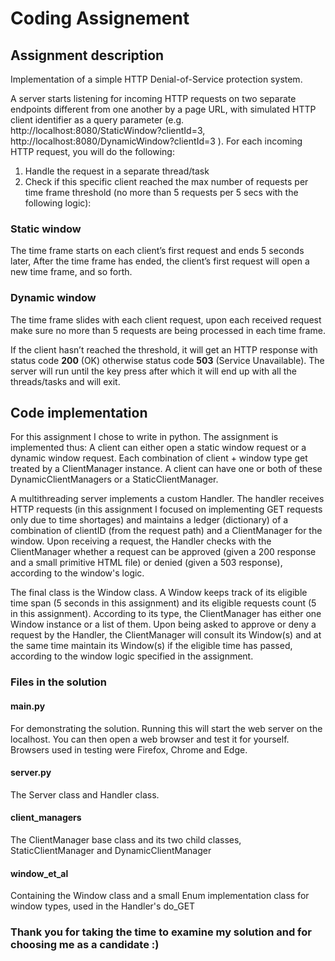 # Coding Assignement

## Assignment description
Implementation of a simple HTTP Denial-of-Service protection system.

A server starts listening for incoming HTTP requests on two separate endpoints different from one another by a page URL, 
with simulated HTTP client identifier as a query parameter (e.g. http://localhost:8080/StaticWindow?clientId=3, 
http://localhost:8080/DynamicWindow?clientId=3 ). 
For each incoming HTTP request, you will do the following:

1. Handle the request in a separate thread/task 
2. Check if this specific client reached the max number of requests per time frame threshold (no more than 5 requests 
per 5 secs with the following logic):

### Static window
The time frame starts on each client’s first request and ends 5 seconds later, After the time frame has ended, the 
client’s first request will open a new time frame, and so forth.

### Dynamic window
The time frame slides with each client request, upon each received request make sure no more than 5 requests are being 
processed in each time frame.

If the client hasn’t reached the threshold, it will get an HTTP response with status code **200** (OK) otherwise status 
code **503** (Service Unavailable).
The server will run until the key press after which it will end up with all the threads/tasks and will exit.


## Code implementation
For this assignment I chose to write in python. The assignment is implemented thus:
A client can either open a static window request or a dynamic window request. Each combination of client + window type 
get treated by a ClientManager instance. A client can have one or both of these DynamicClientManagers or a 
StaticClientManager.

A multithreading server implements a custom Handler. The handler receives HTTP requests (in this assignment I focused 
on implementing GET requests only due to time shortages) and maintains a ledger (dictionary) of a combination of 
clientID (from the request path) and a ClientManager for the window. Upon receiving a request, the Handler checks with 
the ClientManager whether a request can be approved (given a 200 response and a small primitive HTML file) or denied 
(given a 503 response), according to the window's logic.

The final class is the Window class. A Window keeps track of its eligible time span (5 seconds in this assignment) and 
its eligible requests count (5 in this assignment). According to its type, the ClientManager has either one Window 
instance or a list of them. Upon being asked to approve or deny a request by the Handler, the ClientManager will consult
its Window(s) and at the same time maintain its Window(s) if the eligible time has passed, according to the window logic 
specified in the assignment.

### Files in the solution
#### main.py 
For demonstrating the solution. Running this will start the web server on the localhost. You can then open a web 
browser and test it for yourself. Browsers used in testing were Firefox, Chrome and Edge.
#### server.py
The Server class and Handler class. 
#### client_managers
The ClientManager base class and its two child classes, StaticClientManager and DynamicClientManager
#### window_et_al
Containing the Window class and a small Enum implementation class for window types, used in the Handler's do_GET

### Thank you for taking the time to examine my solution and for choosing me as a candidate :) 


